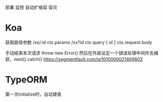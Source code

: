 部署
监控
自动扩缩容
容灾

# Koa
获取路径参数
/xx/:id   ctx.params
/xx?id    ctx.query
{ id }    ctx.request.body

手动结束本次请求
  throw new Error() 然后在外层设定一个错误处理中间件去捕获，next().catch()
  https://segmentfault.com/q/1010000021469603

# TypeORM
第一次initialize时，自动建表

